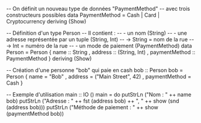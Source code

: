 -- On définit un nouveau type de données "PaymentMethod"
-- avec trois constructeurs possibles
data PaymentMethod = Cash | Card | Cryptocurrency
    deriving (Show)

-- Définition d'un type Person
-- Il contient :
--   - un nom (String)
--   - une adresse représentée par un tuple (String, Int)
--       -> String = nom de la rue
--       -> Int = numéro de la rue
--   - un mode de paiement (PaymentMethod)
data Person = Person
    { name         :: String
    , address      :: (String, Int)
    , paymentMethod :: PaymentMethod
    } deriving (Show)

-- Création d'une personne "bob" qui paie en cash
bob :: Person
bob = Person
    { name = "Bob"
    , address = ("Main Street", 42)
    , paymentMethod = Cash
    }

-- Exemple d'utilisation
main :: IO ()
main = do
    putStrLn ("Nom : " ++ name bob)
    putStrLn ("Adresse : " ++ fst (address bob) ++ ", " ++ show (snd (address bob)))
    putStrLn ("Méthode de paiement : " ++ show (paymentMethod bob))
